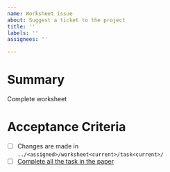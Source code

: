 ```yaml
---
name: Worksheet issue
about: Suggest a ticket to the project
title: ''
labels: ''
assignees: ''

---
```


# Summary
Complete worksheet <current worksheet>

# Acceptance Criteria
- [ ] Changes are made in `../<assigned>/worksheet<current>/task<current>/`
- [ ] [Complete all the task in the paper](https://campuas.frankfurt-university.de/course/view.php?id=5403)
<Checklist of features to validate the definition of work has been met>

